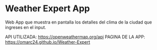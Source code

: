# Weather Expert App

Web App que muestra en pantalla los detalles del clima de la ciudad que ingreses en el input.

API UTILIZADA: https://openweathermap.org/api
 
 
PAGINA DE LA APP: https://omarc24.github.io/Weather-Expert
